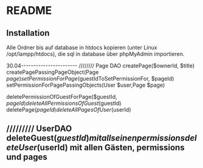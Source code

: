 README
======

Installation
------------

Alle Ordner bis auf database in htdocs kopieren (unter Linux /opt/lampp/htdocs), die sql in database über phpMyAdmin importieren.

30.04-----------------------
//////// Page DAO
createPage($ownerId, $title)
createPagePassingPageObject(Page $page)
setPermissionForPage($guestIdToSetPermissionFor, $pageId)
setPermissionForPagePassingObjects(User $user,Page $page)

deletePermissionOfGuestForPage($guestId, $pageId)
deleteAllPermissionsOfGuest($guestId)
deletePage($pageId)
deleteAllPagesOfUser($userId)

///////// UserDAO
deleteGuest($guestId) mit all seinen permissions
deleteUser($userId) mit allen Gästen, permissions und pages
-------------------------------